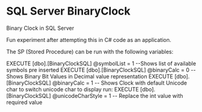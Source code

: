 # SQL Server BinaryClock

Binary Clock in SQL Server

Fun experiment after attempting this in C# code as an application.

 The SP (Stored Procedure) can be run with the following variables:

EXECUTE [dbo].[BinaryClockSQL] @symbolList = 1 --Shows list of available symbols pre inserted
EXECUTE [dbo].[BinaryClockSQL] @binaryCalc = 0 -- Shows Binary Bit Values in Decimal value representation
EXECUTE [dbo].[BinaryClockSQL] @binaryCalc = 1 -- Shows Clock with default Unicode char
to switch unicode char to display run:
EXECUTE [dbo].[BinaryClockSQL] @unicodeCharStyle = 1 -- Replace the int value with required value

